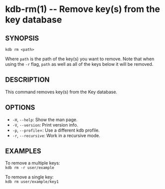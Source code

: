 kdb-rm(1) -- Remove key(s) from the key database
================================================

## SYNOPSIS

`kdb rm <path>`

Where `path` is the path of the key(s) you want to remove.
Note that when using the `-r` flag, `path` as well as all of the keys below it will be removed.

## DESCRIPTION

This command removes key(s) from the Key database.

## OPTIONS

- `-H`, `--help`:
  Show the man page.
- `-V`, `--version`:
  Print version info.
- `-p`, `--profile`=<profile>:
  Use a different kdb profile.
- `-r`, `--recursive`:
  Work in a recursive mode.

## EXAMPLES

To remove a multiple keys:  
`kdb rm -r user/example`  

To remove a single key:  
`kdb rm user/example/key1`  
